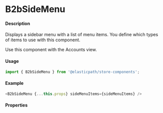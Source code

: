 # B2bSideMenu

#### Description

Displays a sidebar menu with a list of menu items. You define which types of items to use with this component.

Use this component with the Accounts view.

#### Usage

```js
import { B2bSideMenu } from '@elasticpath/store-components';
```

#### Example

```js
<B2bSideMenu {...this.props} sideMenuItems={sideMenuItems} />
```

#### Properties

<!-- PROPS -->
